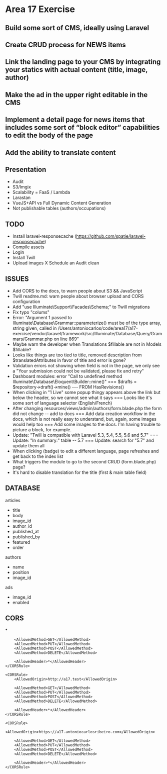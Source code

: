 # Area 17 Exercise

## Build some sort of CMS, ideally using Laravel
## Create CRUD process for NEWS items
## Link the landing page to your CMS by integrating your statics with actual content (title, image, author)
## Make the ad in the upper right editable in the CMS
## Implement a detail page for news items that includes some sort of “block editor” capabilities to edit the body of the page
## Add the ability to translate content

## Presentation
- Audit
- S3/Imgix  
- Scalability = FaaS / Lambda
- Larastan
- VueJS+API vs Full Dynamic Content Generation 
- Not publishable tables (authors/occupations)

## TODO
- Install laravel-responsecache (https://github.com/spatie/laravel-responsecache)
- Compile assets
- Login
- Install Twill
- Upload images
X Schedule an Audit clean

## ISSUES
- Add CORS to the docs, to warn people about S3 && JavaScript
- Twill readme.md: warn people about browser upload and CORS configuration
- Add "use Illuminate\Support\Facades\Schema;" to Twill migrations
- Fix typo "colums"
- Error: "Argument 1 passed to Illuminate\Database\Grammar::parameterize() must be of the type array, string given, called in /Users/antoniocarlos/code/area17/a17-exercise/vendor/laravel/framework/src/Illuminate/Database/Query/Grammars/Grammar.php on line 869"
- Maybe warn the developer when Translations $fillable are not in Models $fillable?
- Looks like things are too tied to title, removed description from $translatedAttributes in favor of title and error is gone? 
- Validation errors not showing when field is not in the page, we only see a "Your submission could not be validated, please fix and retry"
- Dashboard modules: error "Call to undefined method Illuminate\Database\Eloquent\Builder::mine()"
   === $drafts = $repository->draft()->mine() --- FROM HasRevisions()
- When clicking in "1 Live" some popup thingy appears above the link but below the header, so we cannot see what it says
   === Looks like it's some sort of language selector (English/French) 
- After changing resources/views/admin/authors/form.blade.php the form did not change -- add to docs
   === Add data creation workflow in the docs, which is not really easy to understand, but, again, some images would help too
   === Add some images to the docs. I'm having trouble to picture a block, for example.
- Update: "Twill is compatible with Laravel 5.3, 5.4, 5.5, 5.6 and 5.7"
   === Update: "In summary:" table -- 5.7
   === Update: search for "5.7" and update them all
- When clicking (badge) to edit a different language, page refreshes and get back to the index list 
- What triggers the module to go to the second CRUD (form.blade.php) page? 
- It's hard to disable translation for the title (first & main table field)
                         
## DATABASE
articles
  - title
  - body
  - image_id
  - author_id
  - published_at
  - published_by
  - featured
  - order

authors
  - name
  - position
  - image_id

ads
  - image_id
  - enabled

## CORS
<CORSConfiguration>
    <CORSRule>
        <AllowedOrigin>*</AllowedOrigin>
        
        <AllowedMethod>GET</AllowedMethod>
        <AllowedMethod>PUT</AllowedMethod>
        <AllowedMethod>POST</AllowedMethod>
        <AllowedMethod>DELETE</AllowedMethod>
        
        <AllowedHeader>*</AllowedHeader>
    </CORSRule>
    
    <CORSRule>
        <AllowedOrigin>http://a17.test</AllowedOrigin>
        
        <AllowedMethod>GET</AllowedMethod>
        <AllowedMethod>PUT</AllowedMethod>
        <AllowedMethod>POST</AllowedMethod>
        <AllowedMethod>DELETE</AllowedMethod>
        
        <AllowedHeader>*</AllowedHeader>
    </CORSRule>
    
    <CORSRule>
        <AllowedOrigin>https://a17.antoniocarlosribeiro.com</AllowedOrigin>
        
        <AllowedMethod>GET</AllowedMethod>
        <AllowedMethod>PUT</AllowedMethod>
        <AllowedMethod>POST</AllowedMethod>
        <AllowedMethod>DELETE</AllowedMethod>
        
        <AllowedHeader>*</AllowedHeader>
    </CORSRule>
</CORSConfiguration>
